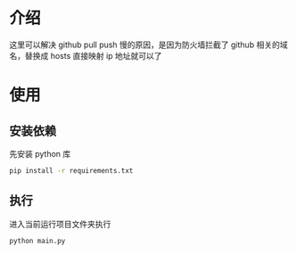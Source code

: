 # 介绍

这里可以解决 github pull push 慢的原因，是因为防火墙拦截了 github 相关的域名，替换成 hosts 直接映射 ip 地址就可以了

# 使用

## 安装依赖

先安装 python 库

```bash
pip install -r requirements.txt
```

## 执行

进入当前运行项目文件夹执行

```bash
python main.py
```
